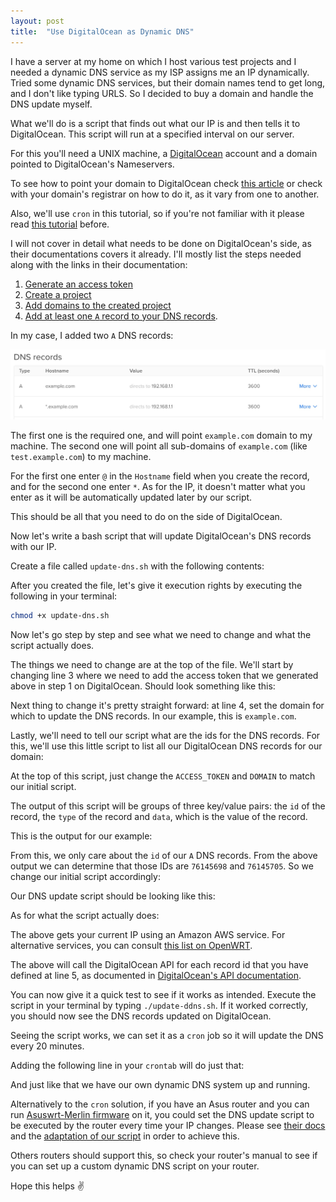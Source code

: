```yaml
---
layout: post
title:  "Use DigitalOcean as Dynamic DNS"
---
```


I have a server at my home on which I host various test projects and I needed a dynamic DNS service as my ISP assigns me an IP dynamically. Tried some dynamic DNS services, but their domain names tend to get long, and I don't like typing URLS. So I decided to buy a domain and handle the DNS update myself.

What we'll do is a script that finds out what our IP is and then tells it to DigitalOcean. This script will run at a specified interval on our server.

For this you'll need a UNIX machine, a [DigitalOcean](https://www.digitalocean.com/) account and a domain pointed to DigitalOcean's Nameservers.

To see how to point your domain to DigitalOcean check [this article](https://www.digitalocean.com/community/tutorials/how-to-point-to-digitalocean-nameservers-from-common-domain-registrars) or check with your domain's registrar on how to do it, as it vary from one to another.

Also, we'll use `cron` in this tutorial, so if you're not familiar with it please read [this tutorial](https://www.digitalocean.com/community/tutorials/how-to-use-cron-to-automate-tasks-on-a-vps) before.

I will not cover in detail what needs to be done on DigitalOcean's side, as their documentations covers it already. I'll mostly list the steps needed along with the links in their documentation:

1. [Generate an access token](https://www.digitalocean.com/docs/api/create-personal-access-token/)
2. [Create a project](https://www.digitalocean.com/docs/projects/how-to/create/)
3. [Add domains to the created project](https://www.digitalocean.com/docs/networking/dns/how-to/add-domains/)
4. [Add at least one `A` record to your DNS records](https://www.digitalocean.com/docs/networking/dns/how-to/manage-records/#a-records).

In my case, I added two `A` DNS records:

![Example records](/assets/images/do-dns/records.jpg)

The first one is the required one, and will point `example.com` domain to my machine. The second one will point all sub-domains of `example.com` (like `test.example.com`) to my machine.

For the first one enter `@` in the `Hostname` field when you create the record, and for the second one enter `*`. As for the IP, it doesn't matter what you enter as it will be automatically updated later by our script.

This should be all that you need to do on the side of DigitalOcean.

Now let's write a bash script that will update DigitalOcean's DNS records with our IP.

Create a file called `update-dns.sh` with the following contents:

<gist id="gist-aa01a6093a52b3fc7f6e91852beb9b69" data-file="update-ddns.sh"></gist>

After you created the file, let's give it execution rights by executing the following in your terminal:

```bash
chmod +x update-dns.sh
```

Now let's go step by step and see what we need to change and what the script actually does.

The things we need to change are at the top of the file. We'll start by changing line 3 where we need to add the access token that we generated above in step 1 on DigitalOcean. Should look something like this:

<gist
	id="gist-aa01a6093a52b3fc7f6e91852beb9b69"
	data-file="update-ddns-filled.sh"
	data-line="3"
	data-showFooter="false">
</gist>

Next thing to change it's pretty straight forward: at line 4, set the domain for which to update the DNS records. In our example, this is `example.com`.

<gist
	id="gist-aa01a6093a52b3fc7f6e91852beb9b69"
	data-file="update-ddns-filled.sh"
	data-line="4"
	data-showFooter="false">
</gist>

Lastly, we'll need to tell our script what are the ids for the DNS records. For this, we'll use this little script to list all our DigitalOcean DNS records for our domain:

<gist id="gist-aa01a6093a52b3fc7f6e91852beb9b69" data-file="get_dns.sh"></gist>

At the top of this script, just change the `ACCESS_TOKEN` and `DOMAIN` to match our initial script.

The output of this script will be groups of three key/value pairs: the `id` of the record, the `type` of the record and `data`, which is the value of the record.

This is the output for our example:

<gist id="gist-aa01a6093a52b3fc7f6e91852beb9b69" data-file="get_dns_output.txt"></gist>

From this, we only care about the `id` of our `A` DNS records. From the above output we can determine that those IDs are `76145698` and `76145705`. So we change our initial script accordingly:

<gist
	id="gist-aa01a6093a52b3fc7f6e91852beb9b69"
	data-file="update-ddns-filled.sh"
	data-line="5"
	data-showFooter="false">
</gist>

Our DNS update script should be looking like this:

<gist
	id="gist-aa01a6093a52b3fc7f6e91852beb9b69"
	data-file="update-ddns-filled.sh">
</gist>

As for what the script actually does:

<gist
	id="gist-aa01a6093a52b3fc7f6e91852beb9b69"
	data-file="update-ddns-filled.sh"
	data-line="7"
	data-showFooter="false">
</gist>

The above gets your current IP using an Amazon AWS service. For alternative services, you can consult [this list on OpenWRT](https://openwrt.org/docs/guide-user/services/ddns/client#detecting_public_ip).

<gist
	id="gist-aa01a6093a52b3fc7f6e91852beb9b69"
	data-file="update-ddns-filled.sh"
	data-line="9-18"
	data-showFooter="false">
</gist>

The above will call the DigitalOcean API for each record id that you have defined at line 5, as documented in [DigitalOcean's API documentation](https://developers.digitalocean.com/documentation/v2/#update-a-domain-record).

You can now give it a quick test to see if it works as intended. Execute the script in your terminal by typing `./update-ddns.sh`. If it worked correctly, you should now see the DNS records updated on DigitalOcean.

Seeing the script works, we can set it as a `cron` job so it will update the DNS every 20 minutes.

Adding the following line in your `crontab` will do just that:

<gist
	id="gist-aa01a6093a52b3fc7f6e91852beb9b69"
	data-file="cron"
	data-line="1"
	data-showFooter="false">
</gist>

And just like that we have our own dynamic DNS system up and running.

Alternatively to the `cron` solution, if you have an Asus router and you can run [Asuswrt-Merlin firmware](https://www.asuswrt-merlin.net/) on it, you could set the DNS update script to be executed by the router every time your IP changes. Please see [their docs](https://github.com/RMerl/asuswrt-merlin/wiki/Custom-DDNS) and the [adaptation of our script](https://github.com/RMerl/asuswrt-merlin/wiki/DDNS-Sample-Scripts#digitalocean) in order to achieve this.

Others routers should support this, so check your router's manual to see if you can set up a custom dynamic DNS script on your router.

Hope this helps ✌️
